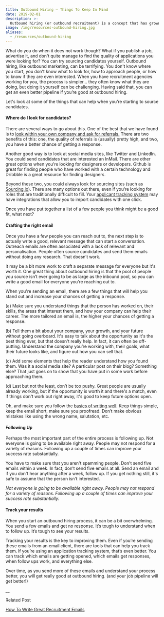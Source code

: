 ```yaml
---
title: Outbound Hiring — Things To Keep In Mind
date: 2019-02-01
description: >-
  Outbound hiring (or outbound recruitment) is a concept that has grown increasingly popular. For most companies, inbound hiring works well. You put up a job ad, you advertise it on a few job boards, you put it up on social media sites, and you usually end up with hundreds of application. Often, you will find some great people through this process. Most companies do.
image: /img/resources-outbound-hiring.jpg
aliases:
  - /resources/outbound-hiring
---
```


What do you do when it does not work though? What if you publish a job, advertise it, and don't quite manage to find the quality of applications you were looking for? You can try sourcing candidates yourself.
Outbound hiring, like outbound marketing, can be terrifying. You don't know where you start, you don't know what to look for, how to approach people, or how to know if they are even interested. When you have recruitment agencies working for you, the process is simpler... they often know what they are doing, but doing it yourself can be challenging. Having said that, you can get an even better pipeline if you’re good at outbound hiring.

Let's look at some of the things that can help when you’re starting to source candidates.

#### Where do I look for candidates?

There are several ways to go about this. One of the best that we have found is to [look within your own company and ask for referrals.](/resources/guides/how-to-set-up-an-employee-referral-program) There are two benefits of this: one, the quality of referrals is (usually) pretty high, and two, you have a better chance of getting a response.

Another good way is to look at social media sites, like Twitter and LinkedIn. You could send candidates that are interested an InMail. There are other great options when you're looking for designers or developers. Github is great for finding people who have worked with a certain technology and Dribbble is a great resource for finding designers.

Beyond these two, you could always look for sourcing sites (such as [Sourcing.io](https://sourcing.io/)). There are many options out there, even if you're looking for roles that are traditionally difficult to fill. Your [applicant tracking system](/) may have integrations that allow you to import candidates with one click.

Once you have put together a list of a few people you think might be a good fit, what next?

#### Crafting the right email

Once you have a few people you can reach out to, the next step is to actually write a good, relevant message that can start a conversation. Outreach emails are often associated with a lack of relevant and personalisation. People often source candidates and send them emails without doing any research. That doesn’t work.

It may be a bit more work to craft a separate message for everyone but it's worth it. One great thing about outbound hiring is that the pool of people you source isn’t ever going to be as large as the inbound pool, so you can write a good email for everyone you’re reaching out to.

When you're sending an email, there are a few things that will help you stand out and increase your chances of getting a response.

(a) Make sure you understand things that the person has worked on, their skills, the areas that interest them, and how your company can help their career. The more tailored an email is, the higher your chances of getting a response.

(b) Tell them a bit about your company, your growth, and your future without going overboard. It's easy to talk about the opportunity as it's the best thing ever, but that doesn't really help. In fact, it can often be off-putting. Understand the company you’re working with, their goals, what their future looks like, and figure out how you can sell that.

(c) Add some elements that help the reader understand how you found them. Was it a social media site? A particular post on their blog? Something else? That just goes on to show that you have put in some work before approaching them.

(d) Last but not the least, don’t be too pushy. Great people are usually already working, but if the opportunity is worth it and there's a match, even if things don't work out right away, it's good to keep future options open.

Oh, and make sure you follow the [basics of writing well](https://www.lifehack.org/articles/lifestyle/10-simple-rules-for-good-writing.html). Keep things simple, keep the email short, make sure you proofread. Don’t make obvious mistakes like using the wrong name, salutation, etc.

#### Following Up

Perhaps the most important part of the entire process is following up. Not everyone is going to be available right away. People may not respond for a variety of reasons. Following up a couple of times can improve your success rate substantially.

You have to make sure that you aren't spamming people. Don't send five emails within a week. In fact, don’t send five emails at all. Send an email and if you don't hear anything after a week, follow up. If you get nothing still, it's safe to assume that the person isn't interested.

_Not everyone is going to be available right away. People may not respond for a variety of reasons. Following up a couple of times can improve your success rate substantially._

#### Track your results

When you start an outbound hiring process, it can be a bit overwhelming. You send a few emails and get no response. It’s tough to understand when to follow up. It’s tough to see your results.

Tracking your results is the key to improving them. Even if you’re sending these emails from an email client, there are tools that can help you track them. If you’re using an application tracking system, that’s even better. You can track which emails are getting opened, which emails get responses, when follow ups work, and everything else.

Over time, as you send more of these emails and understand your process better, you will get really good at outbound hiring. (and your job pipeline will get better!)

\_\_

Related Post

[How To Write Great Recruitment Emails](/resources/sourcing/recruitment-emails)
